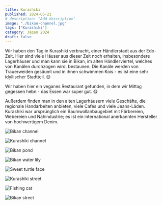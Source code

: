 ```yaml
---
title: Kurashiki
published: 2024-05-21
# description: "Add description"
image: "./bikan-channel.jpg"
tags: ["Kurashiki"]
category: Japan 2024
draft: false
---
```


Wir haben den Tag in Kurashiki verbracht, einer Händlerstadt aus der Edo-Zeit. Hier sind viele Häuser aus dieser Zeit noch erhalten, insbesondere Lagerhäuser und man kann sie in Bikan, im alten Händlerviertel, welches von Kanälen durchzogen wird, bestaunen. Die Kanäle werden von Trauerweiden gesäumt und in ihnen schwimmen Kois - es ist eine sehr idyllischer Stadtteil. 😌

Wir haben hier ein veganes Restaurant gefunden, in dem wir Mittag gegessen hebn - das Essen war super gut. 😋

Außerdem finden man in den alten Lagerhäusern viele Geschäfte, die regionale Handarbeiten anbieten, viele Cafés und viele Jeans-Läden.
Kurashiki war ursprünglich ein Baumwollanbaugebiet mit Färbereien, Webereien und Nähindustrie; es ist ein international anerkannten Hersteller von hochwertigem Denim.

![Bikan channel](./bikan-district.jpg)

![Kurashiki channel](./kurashiki-channel.jpg)

![Bikan pond](./bikan-pond.jpg)

![Bikan water lily](./water-lily.jpg)

![Sweet turtle face](./sweet-turtle.jpg)

![Kurashiki street](./kurashiki-street.jpg)

![Fishing cat](./cat.jpg)

![Bikan street](./bikan-street.jpg)


